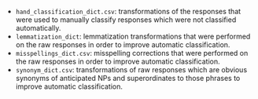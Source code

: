 

- `hand_classification_dict.csv`: transformations of the responses that were used to manually classify responses which were not classified automatically.
- `lemmatization_dict`: lemmatization transformations that were performed on the raw responses in order to improve automatic classification.
- `misspellings_dict.csv`: misspelling corrections that were performed on the raw responses in order to improve automatic classification.
- `synonym_dict.csv`: transformations of raw responses which are obvious synonyms of anticipated NPs and superordinates to those phrases to improve automatic classification.
